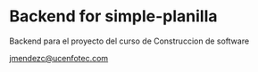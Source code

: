 # Backend for simple-planilla

Backend para el proyecto del curso de Construccion de software

jmendezc@ucenfotec.com
